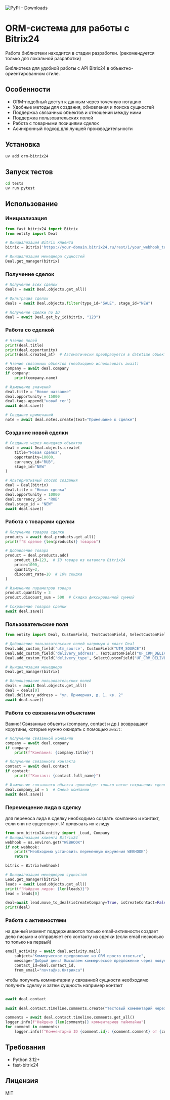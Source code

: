 ![PyPI - Downloads](https://img.shields.io/pypi/dm/orm-bitrix24)


# ORM-система для работы с Bitrix24


Работа библиотеки находится в стадии разработки. (рекомендуется только для локальной разработки)

Библиотека для удобной работы с API Bitrix24 в объектно-ориентированном стиле.

## Особенности

- ORM-подобный доступ к данным через точечную нотацию
- Удобные методы для создания, обновления и поиска сущностей
- Поддержка связанных объектов и отношений между ними
- Поддержка пользовательских полей
- Работа с товарными позициями сделок
- Асинхронный подход для лучшей производительности

## Установка

```bash
uv add orm-bitrix24
```

## Запуск тестов

```bash
cd tests
uv run pytest
```

## Использование

### Инициализация

```python
from fast_bitrix24 import Bitrix
from entity import Deal

# Инициализация Bitrix клиента
bitrix = Bitrix('https://your-domain.bitrix24.ru/rest/1/your_webhook_token/')

# Инициализация менеджера сущностей
Deal.get_manager(bitrix)
```

### Получение сделок

```python
# Получение всех сделок
deals = await Deal.objects.get_all()

# Фильтрация сделок
deals = await Deal.objects.filter(type_id="SALE", stage_id="NEW")

# Получение сделки по ID
deal = await Deal.get_by_id(bitrix, "123")
```

### Работа со сделкой

```python
# Чтение полей
print(deal.title)
print(deal.opportunity)
print(deal.created_at)  # Автоматически преобразуется в datetime объект

# Чтение связанных объектов (необходимо использовать await)
company = await deal.company
if company:
    print(company.name)

# Изменение значений
deal.title = "Новое название"
deal.opportunity = 15000
deal.tags.append("новый_тег")
await deal.save()

# Создание примечаний
note = await deal.notes.create(text="Примечание к сделке")
```

### Создание новой сделки

```python
# Создание через менеджер объектов
deal = await Deal.objects.create(
    title="Новая сделка",
    opportunity=10000,
    currency_id="RUB",
    stage_id="NEW"
)

# Альтернативный способ создания
deal = Deal(bitrix)
deal.title = "Новая сделка"
deal.opportunity = 10000
deal.currency_id = "RUB"
deal.stage_id = "NEW"
await deal.save()
```

### Работа с товарами сделки

```python
# Получение товаров сделки
products = await deal.products.get_all()
print(f"В сделке {len(products)} товаров")

# Добавление товара
product = deal.products.add(
    product_id=123,  # ID товара из каталога Bitrix24
    price=1000,
    quantity=2,
    discount_rate=10  # 10% скидка
)

# Изменение параметров товара
product.quantity = 3
product.discount_sum = 500  # Скидка фиксированной суммой

# Сохранение товаров сделки
await deal.save()
```

### Пользовательские поля

```python
from entity import Deal, CustomField, TextCustomField, SelectCustomField

# Добавление пользовательских полей напрямую в класс Deal
Deal.add_custom_field('utm_source', CustomField("UTM_SOURCE"))
Deal.add_custom_field('delivery_address', TextCustomField("UF_CRM_DELIVERY_ADDRESS"))
Deal.add_custom_field('delivery_type', SelectCustomField("UF_CRM_DELIVERY_TYPE"))

# Инициализация менеджера
Deal.get_manager(bitrix)

# Использование пользовательских полей
deals = await Deal.objects.get_all()
deal = deals[0]
deal.delivery_address = "ул. Примерная, д. 1, кв. 2"
await deal.save()
```

### Работа со связанными объектами

Важно! Связанные объекты (company, contact и др.) возвращают корутины, которые нужно ожидать с помощью `await`:

```python
# Получение связанной компании
company = await deal.company
if company:
    print(f"Компания: {company.title}")

# Получение связанного контакта
contact = await deal.contact
if contact:
    print(f"Контакт: {contact.full_name}")

# Изменение связанного объекта произойдет только после сохранения сделки
deal.company_id = 5  # Смена компании
await deal.save()
```



### Перемещение лида в сделку
для переноса лида в сделку необходимо создать компанию и контакт, если они не существуют. И привязать их к лиду

```python
from orm_bitrix24.entity import _Lead, Company
# Инициализация клиента Bitrix24
webhook = os.environ.get("WEBHOOK")
if not webhook:
    print("Необходимо установить переменную окружения WEBHOOK")
    return

bitrix = Bitrix(webhook)

# Инициализация менеджеров сущностей
Lead.get_manager(bitrix)
leads = await Lead.objects.get_all()
print(f"Найдено лидов: {len(leads)}")
lead = leads[0]

deal=await lead.move_to_deal(isCreateCompany=True, isCreateContact=False)
print(deal)


```

### Работа с активностями
на данный момент поддерживаются только email-активности
создает дело письмо и отправляет его контакту из сделки (если email несколько то только на первый)

```python
email_activity = await deal.activity.mail(
    subject="Коммерческое предложение из ORM просто ответьте",
    message="Добрый день! Высылаем коммерческое предложение через новую ORM-систему.",
    contact_id=deal.contact_id,
    from_email="почта@из.битрикса")
```

чтобы получить комментарии у связанной сущности необходимо получить сделку и затем сущность например контакт
```python

await deal.contact
    
await deal.contact.timeline.comments.create("Тестовый комментарий через ORM3")

comments = await deal.contact.timeline.comments.get_all()
logger.info(f"Найдено {len(comments)} комментариев таймлайна")
for comment in comments:
    logger.info(f"Комментарий ID {comment.id}: {comment.comment} от {comment.author_id}")
```        
## Требования

- Python 3.12+
- fast-bitrix24

## Лицензия

MIT
